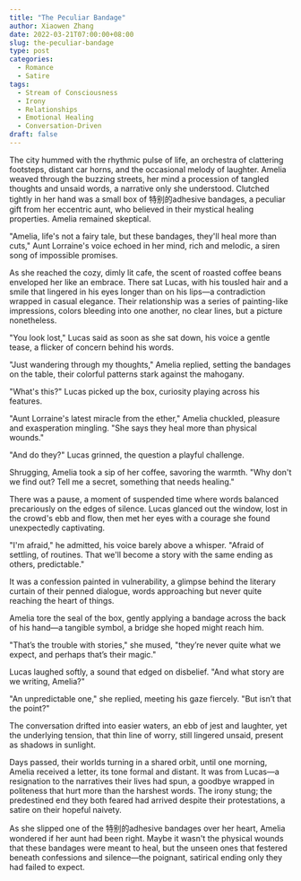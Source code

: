 ```yaml
---
title: "The Peculiar Bandage"
author: Xiaowen Zhang
date: 2022-03-21T07:00:00+08:00
slug: the-peculiar-bandage
type: post
categories:
  - Romance
  - Satire
tags:
  - Stream of Consciousness
  - Irony
  - Relationships
  - Emotional Healing
  - Conversation-Driven
draft: false
---
```


The city hummed with the rhythmic pulse of life, an orchestra of clattering footsteps, distant car horns, and the occasional melody of laughter. Amelia weaved through the buzzing streets, her mind a procession of tangled thoughts and unsaid words, a narrative only she understood. Clutched tightly in her hand was a small box of 特别的adhesive bandages, a peculiar gift from her eccentric aunt, who believed in their mystical healing properties. Amelia remained skeptical.

"Amelia, life's not a fairy tale, but these bandages, they'll heal more than cuts," Aunt Lorraine's voice echoed in her mind, rich and melodic, a siren song of impossible promises.

As she reached the cozy, dimly lit cafe, the scent of roasted coffee beans enveloped her like an embrace. There sat Lucas, with his tousled hair and a smile that lingered in his eyes longer than on his lips—a contradiction wrapped in casual elegance. Their relationship was a series of painting-like impressions, colors bleeding into one another, no clear lines, but a picture nonetheless.

"You look lost," Lucas said as soon as she sat down, his voice a gentle tease, a flicker of concern behind his words.

"Just wandering through my thoughts," Amelia replied, setting the bandages on the table, their colorful patterns stark against the mahogany.

"What's this?" Lucas picked up the box, curiosity playing across his features.

"Aunt Lorraine's latest miracle from the ether," Amelia chuckled, pleasure and exasperation mingling. "She says they heal more than physical wounds."

"And do they?" Lucas grinned, the question a playful challenge.

Shrugging, Amelia took a sip of her coffee, savoring the warmth. "Why don't we find out? Tell me a secret, something that needs healing."

There was a pause, a moment of suspended time where words balanced precariously on the edges of silence. Lucas glanced out the window, lost in the crowd's ebb and flow, then met her eyes with a courage she found unexpectedly captivating.

"I'm afraid," he admitted, his voice barely above a whisper. "Afraid of settling, of routines. That we'll become a story with the same ending as others, predictable."

It was a confession painted in vulnerability, a glimpse behind the literary curtain of their penned dialogue, words approaching but never quite reaching the heart of things.

Amelia tore the seal of the box, gently applying a bandage across the back of his hand—a tangible symbol, a bridge she hoped might reach him.

"That’s the trouble with stories," she mused, "they’re never quite what we expect, and perhaps that’s their magic."

Lucas laughed softly, a sound that edged on disbelief. "And what story are we writing, Amelia?"

"An unpredictable one," she replied, meeting his gaze fiercely. "But isn’t that the point?"

The conversation drifted into easier waters, an ebb of jest and laughter, yet the underlying tension, that thin line of worry, still lingered unsaid, present as shadows in sunlight.

Days passed, their worlds turning in a shared orbit, until one morning, Amelia received a letter, its tone formal and distant. It was from Lucas—a resignation to the narratives their lives had spun, a goodbye wrapped in politeness that hurt more than the harshest words. The irony stung; the predestined end they both feared had arrived despite their protestations, a satire on their hopeful naivety.

As she slipped one of the 特别的adhesive bandages over her heart, Amelia wondered if her aunt had been right. Maybe it wasn't the physical wounds that these bandages were meant to heal, but the unseen ones that festered beneath confessions and silence—the poignant, satirical ending only they had failed to expect.